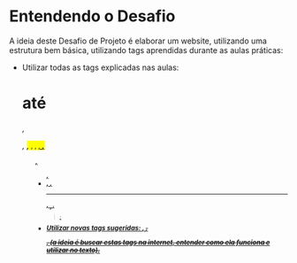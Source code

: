 # Entendendo o Desafio
 A ideia deste Desafio de Projeto é elaborar um website, utilizando uma estrutura bem básica, utilizando tags aprendidas durante as aulas práticas: 
 - Utilizar todas as tags explicadas nas aulas: <h1> até <h6>, <p>, <mark>, <small>, <i>, <u>, <strong>, <ol>, <ul>, <li>, <a>, <hr>, <sub>, <sup>, <blockquote>;
 - Utilizar novas tags sugeridas: <font>, <del>, <p>, <abbr> (a ideia é buscar estas tags na internet, entender como ela funciona e utilizar no texto).
